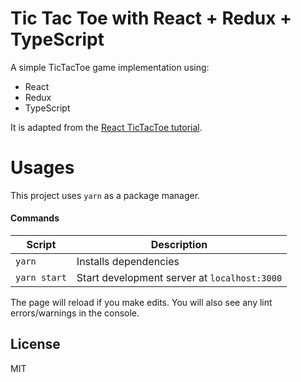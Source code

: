 # Tic Tac Toe with React + Redux + TypeScript

A simple TicTacToe game implementation using:

  - React
  - Redux
  - TypeScript

It is adapted from the [React TicTacToe tutorial](https://codepen.io/gaearon/pen/gWWZgR?editors=0010).

# Usages

This project uses `yarn` as a package manager.

#### Commands

|Script|Description|
|---|---|
|`yarn`|Installs dependencies|
|`yarn start`|Start development server at `localhost:3000`|

The page will reload if you make edits.
You will also see any lint errors/warnings in the console.

License
----

MIT